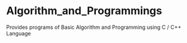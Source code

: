 # Algorithm_and_Programmings
Provides programs of Basic Algorithm and Programming using C / C++ Language
